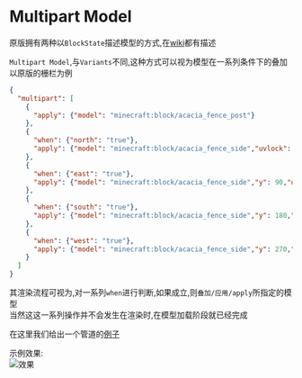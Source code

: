 # Multipart Model  

原版拥有两种以`BlockState`描述模型的方式,在[wiki](https://minecraft.fandom.com/wiki/Model#Block_states)都有描述  

`Multipart Model`,与`Variants`不同,这种方式可以视为模型在一系列条件下的叠加  
以原版的栅栏为例  

```json
{
  "multipart": [
    {
      "apply": {"model": "minecraft:block/acacia_fence_post"}
    },
    {
      "when": {"north": "true"},
      "apply": {"model": "minecraft:block/acacia_fence_side","uvlock": true}
    },
    {
      "when": {"east": "true"},
      "apply": {"model": "minecraft:block/acacia_fence_side","y": 90,"uvlock": true}
    },
    {
      "when": {"south": "true"},
      "apply": {"model": "minecraft:block/acacia_fence_side","y": 180,"uvlock": true}
    },
    {
      "when": {"west": "true"},
      "apply": {"model": "minecraft:block/acacia_fence_side","y": 270,"uvlock": true}
    }
  ]
}
```

其渲染流程可视为,对一系列`when`进行判断,如果成立,则`叠加/应用/apply`所指定的模型  
当然这这一系列操作并不会发生在渲染时,在模型加载阶段就已经完成  

在这里我们给出一个管道的[例子](https://github.com/MalayPrime/rotarism-decorations/blob/master/src/generated/resources/assets/blockstates/normal_pipe.json)


示例效果:  
![效果](https://zomb-676.github.io/CobaltDocs/picture/blockModel/exampleForMultiPart.png)
